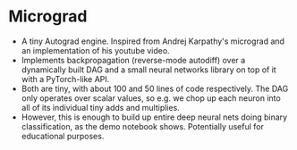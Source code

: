 # Micrograd
- A tiny Autograd engine. Inspired from Andrej Karpathy's micrograd and an implementation of his youtube video.
- Implements backpropagation (reverse-mode autodiff) over a dynamically built DAG and a small neural networks library on top of it with a PyTorch-like API. 
- Both are tiny, with about 100 and 50 lines of code respectively. The DAG only operates over scalar values, so e.g. we chop up each neuron into all of its individual tiny adds and multiplies.
- However, this is enough to build up entire deep neural nets doing binary classification, as the demo notebook shows. Potentially useful for educational purposes.
